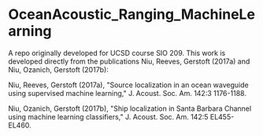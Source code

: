 # OceanAcoustic_Ranging_MachineLearning
A repo originally developed for UCSD course SIO 209. This work is developed directly from the publications Niu, Reeves, Gerstoft (2017a) and Niu, Ozanich, Gerstoft (2017b):

Niu, Reeves, Gerstoft (2017a), "Source localization in an ocean waveguide using supervised machine learning," J. Acoust. Soc. Am. 142:3 1176-1188.

Niu, Ozanich, Gerstoft (2017b), "Ship localization in Santa Barbara Channel using machine learning classifiers," J. Acoust. Soc. Am. 142:5 EL455-EL460.
